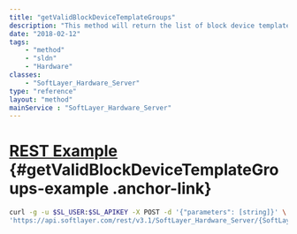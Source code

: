 ```yaml
---
title: "getValidBlockDeviceTemplateGroups"
description: "This method will return the list of block device template groups that are valid to the host. For instance, it will only retrieve FLEX images. "
date: "2018-02-12"
tags:
    - "method"
    - "sldn"
    - "Hardware"
classes:
    - "SoftLayer_Hardware_Server"
type: "reference"
layout: "method"
mainService : "SoftLayer_Hardware_Server"
---
```


# [REST Example](#getValidBlockDeviceTemplateGroups-example) <a href="/article/rest/"><i class="fas fa-question"></i></a> {#getValidBlockDeviceTemplateGroups-example .anchor-link} 
```bash
curl -g -u $SL_USER:$SL_APIKEY -X POST -d '{"parameters": [string]}' \
'https://api.softlayer.com/rest/v3.1/SoftLayer_Hardware_Server/{SoftLayer_Hardware_ServerID}/getValidBlockDeviceTemplateGroups'
```
